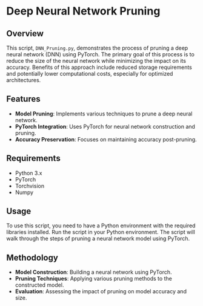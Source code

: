 # Deep Neural Network Pruning

## Overview
This script, `DNN_Pruning.py`, demonstrates the process of pruning a deep neural network (DNN) using PyTorch. The primary goal of this process is to reduce the size of the neural network while minimizing the impact on its accuracy. Benefits of this approach include reduced storage requirements and potentially lower computational costs, especially for optimized architectures.

## Features
- **Model Pruning**: Implements various techniques to prune a deep neural network.
- **PyTorch Integration**: Uses PyTorch for neural network construction and pruning.
- **Accuracy Preservation**: Focuses on maintaining accuracy post-pruning.

## Requirements
- Python 3.x
- PyTorch
- Torchvision
- Numpy

## Usage
To use this script, you need to have a Python environment with the required libraries installed. Run the script in your Python environment. The script will walk through the steps of pruning a neural network model using PyTorch.

## Methodology
- **Model Construction**: Building a neural network using PyTorch.
- **Pruning Techniques**: Applying various pruning methods to the constructed model.
- **Evaluation**: Assessing the impact of pruning on model accuracy and size.
